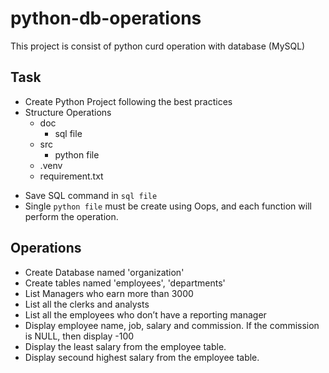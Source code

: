 # python-db-operations

This project is consist of python curd operation with database (MySQL)

## Task
- Create Python Project following the best practices
- Structure
  Operations
    - doc
        - sql file
    - src
      - python file
    - .venv
    - requirement.txt

* Save SQL command in `sql file`
* Single `python file` must be create using Oops, and each function will perform the operation. 
 
## Operations
  
- Create Database named 'organization' 
- Create tables named 'employees', 'departments' 
- List Managers who earn more than 3000
- List all the clerks and analysts
- List all the employees who don’t have a reporting manager
- Display employee name, job, salary and commission. If the commission is NULL, then display -100
- Display the least salary from the employee table.
- Display secound highest salary from the employee table.

